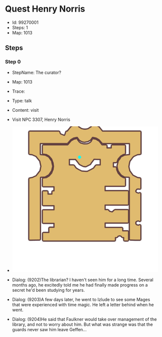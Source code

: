 # Quest Henry Norris

- Id: 99270001
- Steps: 1
- Map: 1013

## Steps

### Step 0
- StepName:  The curator?
- Map:  1013
- Trace:  
- Type:  talk
- Content:  visit
- Visit NPC 3307, Henry Norris

- ![images/99270001_0.png](images/99270001_0.png)
- Dialog: (9202)The librarian? I haven't seen him for a long time. Several months ago, he excitedly told me he had finally made progress on a secret he'd been studying for years.
- Dialog: (9203)A few days later, he went to Izlude to see some Mages that were experienced with time magic. He left a letter behind when he went.
- Dialog: (9204)He said that Faulkner would take over management of the library, and not to worry about him. But what was strange was that the guards never saw him leave Geffen...


